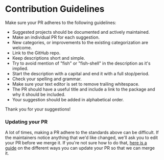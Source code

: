 # Contribution Guidelines

Make sure your PR adheres to the following guidelines:

- Suggested projects should be documented and actively maintained.
- Make an individual PR for each suggestion.
- New categories, or improvements to the existing categorization are welcome.
- Link to the GitHub repo.
- Keep descriptions short and simple.
- Try to avoid mention of "fish" or "fish-shell" in the description as it's implied.
- Start the description with a capital and end it with a full stop/period.
- Check your spelling and grammar.
- Make sure your text editor is set to remove trailing whitespace.
- The PR should have a useful title and include a link to the package and why it should be included.
- Your suggestion should be added in alphabetical order.

Thank you for your suggestions!

### Updating your PR

A lot of times, making a PR adhere to the standards above can be difficult. If the maintainers notice anything that we'd like changed, we'll ask you to edit your PR before we merge it. If you're not sure how to do that, [here is a guide](https://github.com/RichardLitt/docs/blob/master/amending-a-commit-guide.md) on the different ways you can update your PR so that we can merge it.
